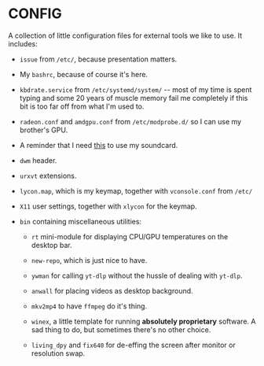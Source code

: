 # CONFIG

A collection of little configuration files for external tools we like to use. It includes:

- `issue` from `/etc/`, because presentation matters.

- My `bashrc`, because of course it's here.

- `kbdrate.service` from `/etc/systemd/system/` -- most of my time is spent typing and some 20 years of muscle memory fail me completely if this bit is too far off from what I'm used to.

- `radeon.conf` and `amdgpu.conf` from `/etc/modprobe.d/` so I can use my brother's GPU.

- A reminder that I need [this](https://github.com/rabits/esi-maya22-linux) to use my soundcard.

- `dwm` header.

- `urxvt` extensions.

- `lycon.map`, which is my keymap, together with `vconsole.conf` from `/etc/`

- `X11` user settings, together with `xlycon` for the keymap.


- `bin` containing miscellaneous utilities:

  - `rt` mini-module for displaying CPU/GPU temperatures on the desktop bar.

  - `new-repo`, which is just nice to have.

  - `ywman` for calling `yt-dlp` without the hussle of dealing with `yt-dlp`.

  - `anwall` for placing videos as desktop background.

  - `mkv2mp4` to have `ffmpeg` do it's thing.

  - `winex`, a little template for running __absolutely proprietary__ software. A sad thing to do, but sometimes there's no other choice.

  - `living_dpy` and `fix640` for de-effing the screen after monitor or resolution swap.

